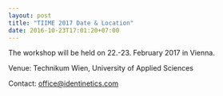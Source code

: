 ```yaml
---
layout: post
title: "TIIME 2017 Date & Location"
date: 2016-10-23T17:01:20+07:00
---
```


The workshop will be held on 22.-23. February 2017 in Vienna.

Venue: Technikum Wien, University of Applied Sciences

Contact: office@identinetics.com


